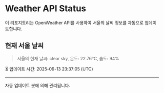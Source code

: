 
# Weather API Status

이 리포지토리는 OpenWeather API를 사용하여 서울의 날씨 정보를 자동으로 업데이트합니다.

## 현재 서울 날씨
> 서울의 현재 날씨: clear sky, 온도: 22.76°C, 습도: 94%

⏳ 업데이트 시간: 2025-09-13 23:37:05 (UTC)

---
자동 업데이트 봇에 의해 관리됩니다.
